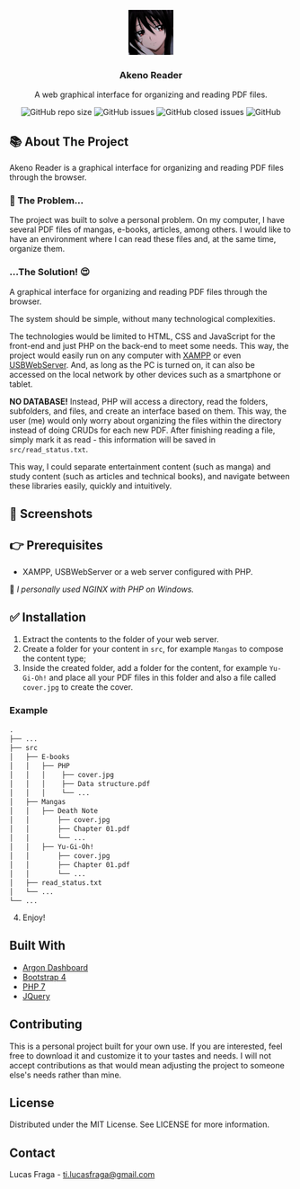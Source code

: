 
<!-- LOGO -->
<p align="center">
  <img src="assets/img/logo.png" alt="Logo" width="80" height="80">
  <h3 align="center">Akeno Reader</h3>
  
  <p align="center">A web graphical interface for organizing and reading PDF files.</p>
  <!-- TO DO PROJECT SHIELDS -->
  <div align="center">
      <img alt="GitHub repo size" src="https://img.shields.io/github/repo-size/lucasfrag/Akeno-Reader.svg?style=flat-square">  
      <img alt="GitHub issues" src="https://img.shields.io/github/issues-raw/lucasfrag/Akeno-Reader.svg?style=flat-square"> 
      <img alt="GitHub closed issues" src="https://img.shields.io/github/issues-closed-raw/lucasfrag/Akeno-Reader.svg?style=flat-square"> 
      <img alt="GitHub" src="https://img.shields.io/github/license/lucasfrag/Akeno-Reader.svg?style=flat-square">
  </div>
</p>

<!-- ABOUT THE PROJECT -->
## 📚 About The Project

Akeno Reader is a graphical interface for organizing and reading PDF files through the browser. 

### 🤔 The Problem...
The project was built to solve a personal problem. On my computer, I have several PDF files of mangas, e-books, articles, among others. I would like to have an environment where I can read these files and, at the same time, organize them.

### ...The Solution! 😍

A graphical interface for organizing and reading PDF files through the browser.

The system should be simple, without many technological complexities. 

The technologies would be limited to HTML, CSS and JavaScript for the front-end and just PHP on the back-end to meet some needs. This way, the project would easily run on any computer with [XAMPP](https://www.apachefriends.org/pt_br/index.html) or even [USBWebServer](https://usbwebserver.yura.mk.ua/).
And, as long as the PC is turned on, it can also be accessed on the local network by other devices such as a smartphone or tablet.

<b>NO DATABASE!</b> Instead, PHP will access a directory, read the folders, subfolders, and files, and create an interface based on them. This way, the user (me) would only worry about organizing the files within the directory instead of doing CRUDs for each new PDF. After finishing reading a file, simply mark it as read - this information will be saved in `src/read_status.txt`.

This way, I could separate entertainment content (such as manga) and study content (such as articles and technical books), and navigate between these libraries easily, quickly and intuitively.

## 📸 Screenshots


## 👉 Prerequisites 

- XAMPP, USBWebServer or a web server configured with PHP.

💬<i> I personally used NGINX with PHP on Windows.</i>


## ✅ Installation

1. Extract the contents to the folder of your web server.
2. Create a folder for your content in `src`, for example `Mangas` to compose the content type;
3. Inside the created folder, add a folder for the content, for example `Yu-Gi-Oh!` and place all your PDF files in this folder and also a file called `cover.jpg` to create the cover.

### Example

    .
    ├── ...
    ├── src                               
    │   ├── E-books                       
    │   │   ├── PHP                 
    │   │   │    ├── cover.jpg
    │   │   │    ├── Data structure.pdf
    │   │   │    └── ...
    │   ├── Mangas                        
    │   │   ├── Death Note                 
    │   │       ├── cover.jpg
    │   │       ├── Chapter 01.pdf
    │   │       └── ...        
    │   │   ├── Yu-Gi-Oh!                 
    │   │       ├── cover.jpg
    │   │       ├── Chapter 01.pdf
    │   │       └── ...        
    │   ├── read_status.txt                                        
    │   └── ...
    └── ...

4. Enjoy!


## Built With
* [Argon Dashboard](https://demos.creative-tim.com/argon-dashboard/)
* [Bootstrap 4](https://getbootstrap.com)
* [PHP 7](https://php.net)
* [JQuery](https://jquery.com)

## Contributing
This is a personal project built for your own use. If you are interested, feel free to download it and customize it to your tastes and needs.
I will not accept contributions as that would mean adjusting the project to someone else's needs rather than mine.

## License
Distributed under the MIT License. See LICENSE for more information.

<!-- CONTACT -->
## Contact

Lucas Fraga - ti.lucasfraga@gmail.com

